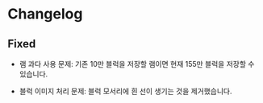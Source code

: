 # Changelog

## Fixed

- 램 과다 사용 문제: 기존 10만 블럭을 저장할 램이면 현재 155만 블럭을 저장할 수 있습니다.

- 블럭 이미지 처리 문제: 블럭 모서리에 흰 선이 생기는 것을 제거했습니다.